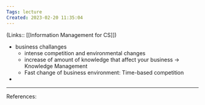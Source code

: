 ```yaml
---
Tags: lecture
Created: 2023-02-20 11:35:04
---
```

(Links:: [[Information Management for CS]])
- business challanges
	- intense competition and environmental changes
	- increase of amount of knowledge that affect your business -> Knowledge Management
	- Fast change of business environment: Time-based competition
- 

---
References: